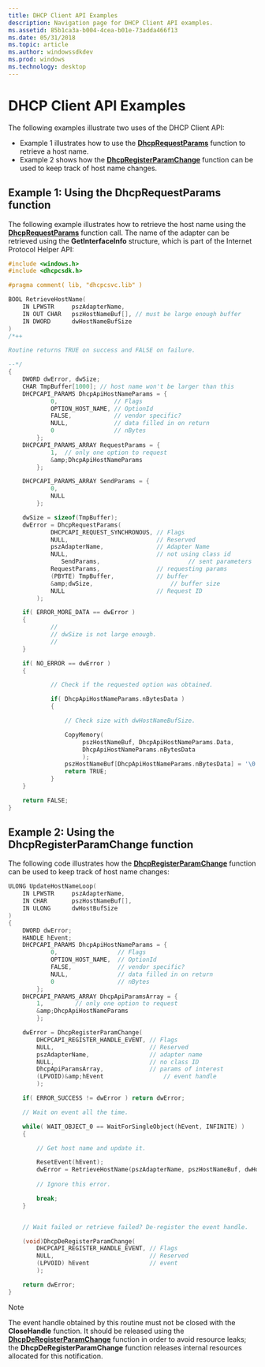 ```yaml
---
title: DHCP Client API Examples
description: Navigation page for DHCP Client API examples.
ms.assetid: 85b1ca3a-b004-4cea-b01e-73adda466f13
ms.date: 05/31/2018
ms.topic: article
ms.author: windowssdkdev
ms.prod: windows
ms.technology: desktop
---
```


# DHCP Client API Examples

The following examples illustrate two uses of the DHCP Client API:

-   Example 1 illustrates how to use the [**DhcpRequestParams**](/windows/previous-versions/Dhcpcsdk/nf-dhcpcsdk-dhcprequestparams?branch=master) function to retrieve a host name.
-   Example 2 shows how the [**DhcpRegisterParamChange**](/windows/previous-versions/Dhcpcsdk/nf-dhcpcsdk-dhcpregisterparamchange?branch=master) function can be used to keep track of host name changes.

## Example 1: Using the DhcpRequestParams function

The following example illustrates how to retrieve the host name using the [**DhcpRequestParams**](/windows/previous-versions/Dhcpcsdk/nf-dhcpcsdk-dhcprequestparams?branch=master) function call. The name of the adapter can be retrieved using the **GetInterfaceInfo** structure, which is part of the Internet Protocol Helper API:


```C++
#include <windows.h>
#include <dhcpcsdk.h>

#pragma comment( lib, "dhcpcsvc.lib" )

BOOL RetrieveHostName(
    IN LPWSTR     pszAdapterName,
    IN OUT CHAR   pszHostNameBuf[], // must be large enough buffer
    IN DWORD      dwHostNameBufSize
)
/*++

Routine returns TRUE on success and FALSE on failure.

--*/
{
    DWORD dwError, dwSize;
    CHAR TmpBuffer[1000]; // host name won't be larger than this
    DHCPCAPI_PARAMS DhcpApiHostNameParams = {
            0,                // Flags
            OPTION_HOST_NAME, // OptionId
            FALSE,            // vendor specific?
            NULL,             // data filled in on return
            0                 // nBytes
        }; 
    DHCPCAPI_PARAMS_ARRAY RequestParams = {
            1,  // only one option to request 
            &amp;DhcpApiHostNameParams
        };

    DHCPCAPI_PARAMS_ARRAY SendParams = {
            0,   
            NULL
        };

    dwSize = sizeof(TmpBuffer);
    dwError = DhcpRequestParams(
            DHCPCAPI_REQUEST_SYNCHRONOUS, // Flags
            NULL,                         // Reserved
            pszAdapterName,               // Adapter Name
            NULL,                         // not using class id
               SendParams,                         // sent parameters
            RequestParams,                // requesting params
            (PBYTE) TmpBuffer,            // buffer
            &amp;dwSize,                      // buffer size
            NULL                          // Request ID
        );

    if( ERROR_MORE_DATA == dwError ) 
    {
            //
            // dwSize is not large enough.
            //
    }

    if( NO_ERROR == dwError ) 
    {

            // Check if the requested option was obtained.

            if( DhcpApiHostNameParams.nBytesData ) 
            {

                // Check size with dwHostNameBufSize.

                CopyMemory(
                     pszHostNameBuf, DhcpApiHostNameParams.Data,
                     DhcpApiHostNameParams.nBytesData
                     );
                pszHostNameBuf[DhcpApiHostNameParams.nBytesData] = '\0';
                return TRUE;
            }
    }

    return FALSE;
}
```



## Example 2: Using the DhcpRegisterParamChange function

The following code illustrates how the [**DhcpRegisterParamChange**](/windows/previous-versions/Dhcpcsdk/nf-dhcpcsdk-dhcpregisterparamchange?branch=master) function can be used to keep track of host name changes:


```C++
ULONG UpdateHostNameLoop(
    IN LPWSTR     pszAdapterName,
    IN CHAR       pszHostNameBuf[],
    IN ULONG      dwHostBufSize
)
{
    DWORD dwError;
    HANDLE hEvent;
    DHCPCAPI_PARAMS DhcpApiHostNameParams = {
            0,                 // Flags
            OPTION_HOST_NAME,  // OptionId
            FALSE,             // vendor specific?
            NULL,              // data filled in on return
            0                  // nBytes
        };
    DHCPCAPI_PARAMS_ARRAY DhcpApiParamsArray = {
        1,         // only one option to request 
        &amp;DhcpApiHostNameParams
        };

    dwError = DhcpRegisterParamChange(
        DHCPCAPI_REGISTER_HANDLE_EVENT, // Flags
        NULL,                           // Reserved
        pszAdapterName,                 // adapter name
        NULL,                           // no class ID
        DhcpApiParamsArray,             // params of interest
        (LPVOID)&amp;hEvent                 // event handle
        );

    if( ERROR_SUCCESS != dwError ) return dwError;

    // Wait on event all the time.

    while( WAIT_OBJECT_0 == WaitForSingleObject(hEvent, INFINITE) ) 
    {

        // Get host name and update it.

        ResetEvent(hEvent);
        dwError = RetrieveHostName(pszAdapterName, pszHostNameBuf, dwHostBufSize );
    
        // Ignore this error.

        break;
    }


    // Wait failed or retrieve failed? De-register the event handle.

    (void)DhcpDeRegisterParamChange(
        DHCPCAPI_REGISTER_HANDLE_EVENT, // Flags
        NULL,                           // Reserved
        (LPVOID) hEvent                 // event
        );

    return dwError;
}
```



> [!Note]  
> The event handle obtained by this routine must not be closed with the **CloseHandle** function. It should be released using the [**DhcpDeRegisterParamChange**](/windows/previous-versions/Dhcpcsdk/nf-dhcpcsdk-dhcpderegisterparamchange?branch=master) function in order to avoid resource leaks; the **DhcpDeRegisterParamChange** function releases internal resources allocated for this notification.

 

 

 




